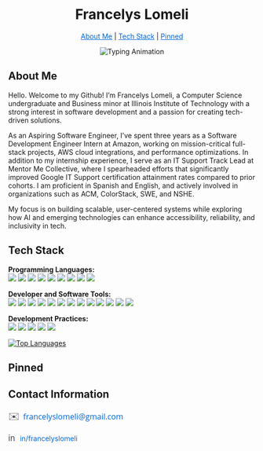 <!-- HEADER -->
<h1 align="center">Francelys Lomeli </h1>
<p align="center">
  <a href="#about-me" style="color:#0366D6;" title="About Me">About Me</a> |
  <a href="#tech-stack" style="color:#0366D6;"title="Tech Stack">Tech Stack</a> |
  <a href="#pinned" style="color:#0366D6;"title="Pinned">Pinned</a> 
</p>



<!-- ANIMATED BANNER -->
<p align="center">
  <img src="https://readme-typing-svg.herokuapp.com?font=Open+Sans&size=30&pause=1000&color=0366D6&center=true&vCenter=true&width=650&lines=Welcome+to+my+GitHub!;CS+Undergraduate+%7C+Business+Minor;Aspiring+Software+Engineer;Building+tech-driven+solutions" alt="Typing Animation" />
</p>


<!-- ABOUT ME -->
## About Me
<p>
Hello. Welcome to my Github! I’m Francelys Lomeli, a Computer Science undergraduate and Business minor at Illinois Institute of Technology with a strong interest in software development and a passion for creating tech-driven solutions. 
</p>
<p>
As an Aspiring Software Engineer, I’ve spent three years as a Software Development Engineer Intern at Amazon, working on mission-critical full-stack projects, AWS cloud integrations, and performance optimizations. In addition to my internship experience, I serve as an IT Support Track Lead at Mentor Me Collective, where I spearheaded efforts that significantly improved Google IT Support certification attainment rates compared to prior cohorts. I am proficient in Spanish and English, and actively involved in organizations such as ACM, ColorStack, SWE, and NSHE.
</p>
<p> My focus is on building scalable, user-centered systems while exploring how AI and emerging technologies can enhance accessibility, reliability, and inclusivity in tech.
</p>

<!-- TECH STACK -->
## Tech Stack
<p> 
  <strong>Programming Languages:</strong><br> 
  <img src="https://img.shields.io/badge/C%23-239120?style=for-the-badge&logo=c-sharp&logoColor=white" />
  <img src="https://img.shields.io/badge/C++-00599C?style=for-the-badge&logo=cplusplus&logoColor=white"/> 
  <img src="https://img.shields.io/badge/Java-ED8B00?style=for-the-badge&logo=openjdk&logoColor=white"/> 
  <img src="https://img.shields.io/badge/JavaScript-F7DF1E?style=for-the-badge&logo=javascript&logoColor=black"/> 
  <img src="https://img.shields.io/badge/Kotlin-0095D5?style=for-the-badge&logo=kotlin&logoColor=white" />
  <img src="https://img.shields.io/badge/Python-3776AB?style=for-the-badge&logo=python&logoColor=white"/> 
  <img src="https://img.shields.io/badge/SQL-4479A1?style=for-the-badge&logo=postgresql&logoColor=white"/> 
  <img src="https://img.shields.io/badge/Swift-F05138?style=for-the-badge&logo=swift&logoColor=white" />
  <img src="https://img.shields.io/badge/TypeScript-3178C6?style=for-the-badge&logo=typescript&logoColor=white" />
</p> 

<p> 
  <strong>Developer and Software Tools:</strong><br> 
<img src="https://img.shields.io/badge/AWS-232F3E?style=for-the-badge&logo=amazon-aws&logoColor=white"/> 
<img src="https://img.shields.io/badge/CDK-FF9900?style=for-the-badge&logo=aws&logoColor=white"/> 
<img src="https://img.shields.io/badge/Docker-2496ED?style=for-the-badge&logo=docker&logoColor=white"/> 
<img src="https://img.shields.io/badge/DynamoDB-4053D6?style=for-the-badge&logo=amazondynamodb&logoColor=white"/> 
<img src="https://img.shields.io/badge/Eclipse-2C2255?style=for-the-badge&logo=eclipseide&logoColor=white" />
<img src="https://img.shields.io/badge/Git-F05033?style=for-the-badge&logo=git&logoColor=white"/> 
<img src="https://img.shields.io/badge/GitHub-181717?style=for-the-badge&logo=github&logoColor=white"/> 
<img src="https://img.shields.io/badge/IntelliJ%20IDEA-000000?style=for-the-badge&logo=intellijidea&logoColor=white"/> 
<img src="https://img.shields.io/badge/Mockito-4B32C3?style=for-the-badge&logo=mockito&logoColor=white" />
<img src="https://img.shields.io/badge/Node.js-339933?style=for-the-badge&logo=node.js&logoColor=white"/> 
<img src="https://img.shields.io/badge/React-61DAFB?style=for-the-badge&logo=react&logoColor=black"/> 
<img src="https://img.shields.io/badge/Visual%20Studio%20Code-007ACC?style=for-the-badge&logo=visual-studio-code&logoColor=white" />
<img src="https://img.shields.io/badge/Vite-646CFF?style=for-the-badge&logo=vite&logoColor=white"/> 
</p> 

<p> 
  <strong>Development Practices:</strong><br> 
  <img src="https://img.shields.io/badge/Agile%20%26%20Scrum-0052CC?style=for-the-badge&logo=jira&logoColor=white"/> 
  <img src="https://img.shields.io/badge/Unit%20Testing-25A162?style=for-the-badge&logo=jest&logoColor=white"/> 
  <img src="https://img.shields.io/badge/Database%20Design-FF6F00?style=for-the-badge&logo=sqlite&logoColor=white"/> 
  <img src="https://img.shields.io/badge/Wireless%20Networking-00629B?style=for-the-badge&logo=cisco&logoColor=white"/> 
  <img src="https://img.shields.io/badge/Version%20Control-F05033?style=for-the-badge&logo=git&logoColor=white"/> 
</p>

[![Top Languages](https://github-readme-stats.vercel.app/api/top-langs/?username=francelysl)](https://github.com/francelysl/github-readme-stats)

<!-- PINNED PROJECTS -->
## Pinned
<p align="center">

</p>

<!-- CONTACT INFORMATION -->
## Contact Information
<p style="font-family:'Open Sans', sans-serif; font-size: 1rem; color:#151515;">
  <span style="color:#4A4A4A; font-size: 1.2em;">✉️</span> 
  <a href="mailto:your.francelyslomeli@gmail.com" style="color:#0366D6; text-decoration:none; margin-left: 4px;">francelyslomeli@gmail.com</a><br/>
  
  <span style="color:#4A4A4A; font-size: 1.2em;">in</span> 
  <a href="https://www.linkedin.com/in/francelyslomeli/" target="_blank" style="color:#0366D6; text-decoration:none; margin-left: 6px;">in/francelyslomeli</a>
</p>
